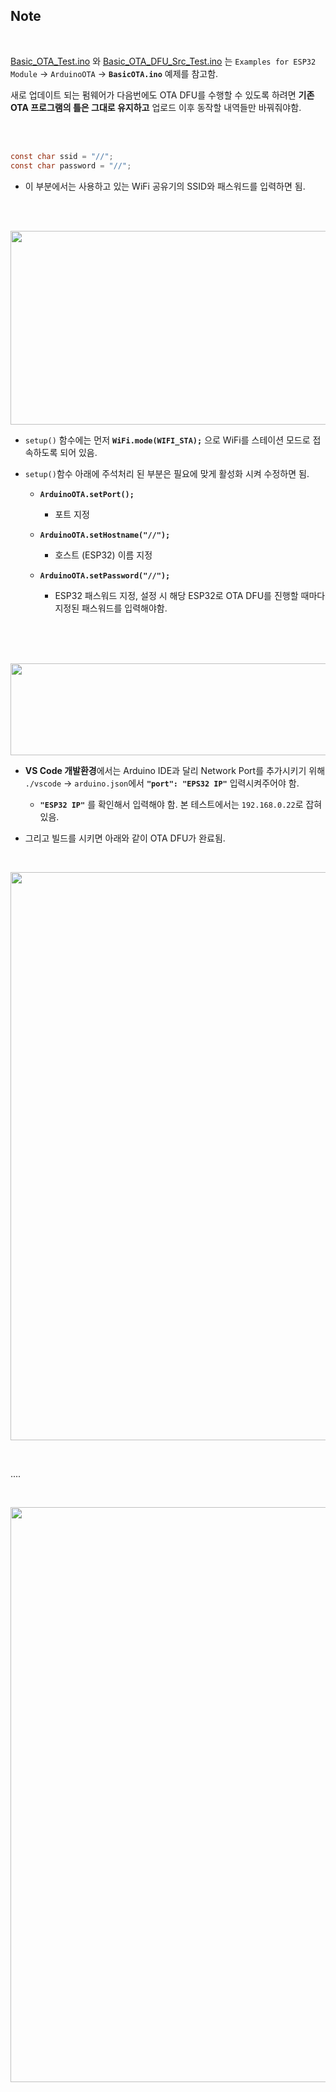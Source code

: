 ## Note

<br>

[Basic_OTA_Test.ino](https://github.com/taejin-seong/ESP32-Test-and-Project-Using-Arduino-Lib/tree/master/ESP32%20DevKitC%20V4/T05.%20Basic%20OTA) 와
[Basic_OTA_DFU_Src_Test.ino](https://github.com/taejin-seong/ESP32-Test-and-Project-Using-Arduino-Lib/tree/master/ESP32%20DevKitC%20V4/T05.%20Basic%20OTA%20DFU%20Src)
 는 `Examples for ESP32 Module` → `ArduinoOTA` → **`BasicOTA.ino`** 예제를 참고함.
 
새로 업데이트 되는 펌웨어가 다음번에도 OTA DFU를 수행할 수 있도록 하려면 **기존 OTA 프로그램의 틀은 그대로 유지하고** 업로드 이후 동작할 내역들만 바꿔줘야함.
 
 <br>
 <br>
 
 ```C
 const char ssid = "//";
 const char password = "//";
 ```
 * 이 부분에서는 사용하고 있는 WiFi 공유기의 SSID와 패스워드를 입력하면 됨.

 <br>
 <br>
 
<p align="left">
   <img src="https://user-images.githubusercontent.com/70312248/169761686-38b8bb12-7469-4c6e-a20d-0299a4926921.PNG" width="672" height="310"/>  
</p> 

* `setup()` 함수에는 먼저 **`WiFi.mode(WIFI_STA);`** 으로 WiFi를 스테이션 모드로 접속하도록 되어 있음.

* `setup()`함수 아래에 주석처리 된 부분은 필요에 맞게 활성화 시켜 수정하면 됨.
    
    +  **`ArduinoOTA.setPort();`**
        - 포트 지정
    
    +  **`ArduinoOTA.setHostname("//");`**
        - 호스트 (ESP32) 이름 지정
      
    +  **`ArduinoOTA.setPassword("//");`**
        - ESP32 패스워드 지정, 설정 시 해당 ESP32로 OTA DFU를 진행할 때마다 지정된 패스워드를 입력해야함. 

<br>
<br>
<br>

<p align="left">
   <img src="https://user-images.githubusercontent.com/70312248/169763125-0a823e25-0440-46c9-a9ee-4829ffb033f5.PNG" width="776" height="147"/>  
</p> 

* **VS Code 개발환경**에서는 Arduino IDE과 달리 Network Port를 추가시키기 위해 `./vscode` → `arduino.json`에서  **`"port": "EPS32 IP"`** 입력시켜주어야 함. 

  + **`"ESP32 IP"`** 를 확인해서 입력해야 함. 본 테스트에서는 `192.168.0.22`로 잡혀있음.

* 그리고 빌드를 시키면 아래와 같이 OTA DFU가 완료됨.

<br>

<p align="left">
   <img src="https://user-images.githubusercontent.com/70312248/169765818-633df956-9d82-4d3f-a67a-202dacac167f.PNG" width="797" height="909"/>  
</p> 

<br>

....

<br>

<p align="left">
   <img src="https://user-images.githubusercontent.com/70312248/169766111-f79a85a4-5785-4362-8cc8-b335f8f2c9e4.PNG" width="1176" height="920"/>  
</p>

